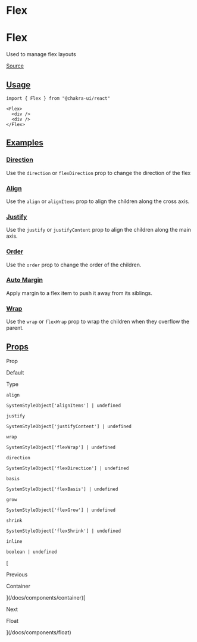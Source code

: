 # Flex

Flex
====

Used to manage flex layouts

[Source](https://github.com/chakra-ui/chakra-ui/tree/main/packages/react/src/components/flex)

[Usage](#usage)
---------------

```
import { Flex } from "@chakra-ui/react"
```

```
<Flex>
  <div />
  <div />
</Flex>
```

[Examples](#examples)
---------------------

### [Direction](#direction)

Use the `direction` or `flexDirection` prop to change the direction of the flex

### [Align](#align)

Use the `align` or `alignItems` prop to align the children along the cross axis.

### [Justify](#justify)

Use the `justify` or `justifyContent` prop to align the children along the main axis.

### [Order](#order)

Use the `order` prop to change the order of the children.

### [Auto Margin](#auto-margin)

Apply margin to a flex item to push it away from its siblings.

### [Wrap](#wrap)

Use the `wrap` or `flexWrap` prop to wrap the children when they overflow the parent.

[Props](#props)
---------------

Prop

Default

Type

`align`

`SystemStyleObject['alignItems'] | undefined`

`justify`

`SystemStyleObject['justifyContent'] | undefined`

`wrap`

`SystemStyleObject['flexWrap'] | undefined`

`direction`

`SystemStyleObject['flexDirection'] | undefined`

`basis`

`SystemStyleObject['flexBasis'] | undefined`

`grow`

`SystemStyleObject['flexGrow'] | undefined`

`shrink`

`SystemStyleObject['flexShrink'] | undefined`

`inline`

`boolean | undefined`

[

Previous

Container



](/docs/components/container)[

Next

Float



](/docs/components/float)